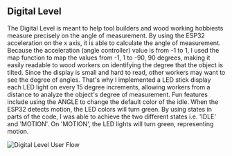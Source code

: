 ## Digital Level

The Digital Level is meant to help tool builders and wood working hobbiests measure precisely on the angle of measurement. By using the ESP32 acceleration on the x axis, it is able to calculate the angle of measurement. Because the acceleration (angle controller) value is from -1 to 1, I used the map function to map the values from -1, 1 to -90, 90 degrees, making it easily readable to wood workers on identifying the degree that the object is tilted. Since the display is small and hard to read, other workers may want to see the degree of angles. That's why I implemented a LED stick display each LED light on every 15 degree increments, allowing workers from a distance to analyze the object's degree of measurement. Fun features include using the ANGLE to change the default color of the idle. When the ESP32 detects motion, the LED colors will turn green. By using states in parts of the code, I was able to achieve the two different states i.e. 'IDLE' and 'MOTION'. On 'MOTION', the LED lights will turn green, representing motion.

![Digital Level User Flow](https://github.com/1andreh/-SP24-IXD256-AndrewHuang/assets/158603689/b574d852-2800-4ed7-8678-470691d4a6b9)
